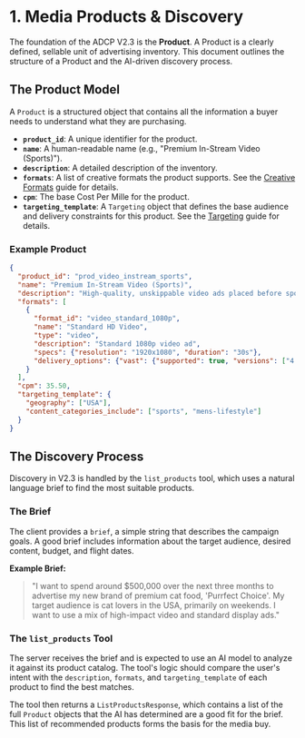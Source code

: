 # 1. Media Products & Discovery

The foundation of the ADCP V2.3 is the **Product**. A Product is a clearly defined, sellable unit of advertising inventory. This document outlines the structure of a Product and the AI-driven discovery process.

## The Product Model

A `Product` is a structured object that contains all the information a buyer needs to understand what they are purchasing.

- **`product_id`**: A unique identifier for the product.
- **`name`**: A human-readable name (e.g., "Premium In-Stream Video (Sports)").
- **`description`**: A detailed description of the inventory.
- **`formats`**: A list of creative formats the product supports. See the [Creative Formats](./creative_formats.md) guide for details.
- **`cpm`**: The base Cost Per Mille for the product.
- **`targeting_template`**: A `Targeting` object that defines the base audience and delivery constraints for this product. See the [Targeting](./04-targeting.md) guide for details.

### Example Product

```json
{
  "product_id": "prod_video_instream_sports",
  "name": "Premium In-Stream Video (Sports)",
  "description": "High-quality, unskippable video ads placed before sports content.",
  "formats": [
    {
      "format_id": "video_standard_1080p",
      "name": "Standard HD Video",
      "type": "video",
      "description": "Standard 1080p video ad",
      "specs": {"resolution": "1920x1080", "duration": "30s"},
      "delivery_options": {"vast": {"supported": true, "versions": ["4.2"]}}
    }
  ],
  "cpm": 35.50,
  "targeting_template": {
    "geography": ["USA"],
    "content_categories_include": ["sports", "mens-lifestyle"]
  }
}
```

## The Discovery Process

Discovery in V2.3 is handled by the `list_products` tool, which uses a natural language brief to find the most suitable products.

### The Brief

The client provides a `brief`, a simple string that describes the campaign goals. A good brief includes information about the target audience, desired content, budget, and flight dates.

**Example Brief:**
> "I want to spend around $500,000 over the next three months to advertise my new brand of premium cat food, 'Purrfect Choice'. My target audience is cat lovers in the USA, primarily on weekends. I want to use a mix of high-impact video and standard display ads."

### The `list_products` Tool

The server receives the brief and is expected to use an AI model to analyze it against its product catalog. The tool's logic should compare the user's intent with the `description`, `formats`, and `targeting_template` of each product to find the best matches.

The tool then returns a `ListProductsResponse`, which contains a list of the full `Product` objects that the AI has determined are a good fit for the brief. This list of recommended products forms the basis for the media buy.
